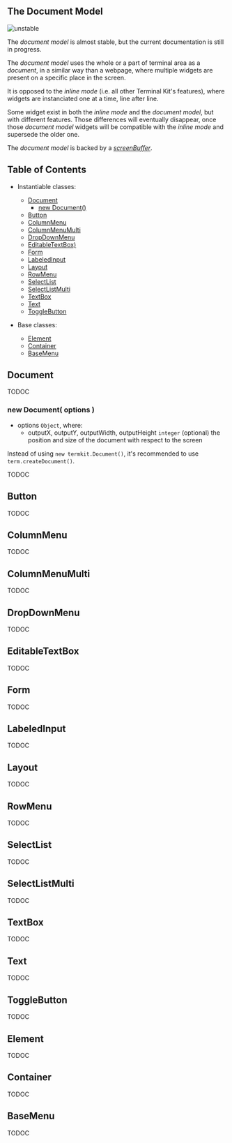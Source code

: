 

<a name="top"></a>
<a name="ref.document"></a>
## The Document Model

![unstable](unstable.png)

The *document model* is almost stable, but the current documentation is still in progress.

The *document model* uses the whole or a part of terminal area as a *document*, in a similar way than a webpage,
where multiple widgets are present on a specific place in the screen.

It is opposed to the *inline mode* (i.e. all other Terminal Kit's features), where widgets are instanciated 
one at a time, line after line.

Some widget exist in both the *inline mode* and the *document model*, but with different features.
Those differences will eventually disappear, once those *document model* widgets will be compatible with the *inline mode*
and supersede the older one.

The *document model* is backed by a [*screenBuffer*](screenbuffer.md#top).



## Table of Contents

* Instantiable classes:
	* [Document](#ref.Document)
		* [new Document()](#ref.Document.new)
    * [Button](#ref.Button)
    * [ColumnMenu](#ref.ColumnMenu)
    * [ColumnMenuMulti](#ref.ColumnMenuMulti)
    * [DropDownMenu](#ref.DropDownMenu)
    * [EditableTextBox)](#ref.EditableTextBox)
    * [Form](#ref.Form)
    * [LabeledInput](#ref.LabeledInput)
    * [Layout](#ref.Layout)
    * [RowMenu](#ref.RowMenu)
    * [SelectList](#ref.SelectList)
    * [SelectListMulti](#ref.SelectListMulti)
    * [TextBox](#ref.TextBox)
    * [Text](#ref.Text)
    * [ToggleButton](#ref.ToggleButton)

* Base classes:
    * [Element](#ref.Element)
    * [Container](#ref.Container)
    * [BaseMenu](#ref.BaseMenu)



<a name="ref.Document"></a>
## Document

TODOC



<a name="ref.Document"></a>
### new Document( options )

* options `Object`, where:
	* outputX, outputY, outputWidth, outputHeight `integer` (optional) the position and size of the document
	  with respect to the screen

Instead of using `new termkit.Document()`, it's recommended to use `term.createDocument()`.

TODOC



<a name="ref.Button"></a>
## Button

TODOC



<a name="ref.ColumnMenu"></a>
## ColumnMenu

TODOC



<a name="ref.ColumnMenuMulti"></a>
## ColumnMenuMulti

TODOC



<a name="ref.DropDownMenu"></a>
## DropDownMenu

TODOC



<a name="ref.EditableTextBox"></a>
## EditableTextBox

TODOC



<a name="ref.Form"></a>
## Form

TODOC



<a name="ref.LabeledInput"></a>
## LabeledInput

TODOC



<a name="ref.Layout"></a>
## Layout

TODOC



<a name="ref.RowMenu"></a>
## RowMenu

TODOC



<a name="ref.SelectList"></a>
## SelectList

TODOC



<a name="ref.SelectListMulti"></a>
## SelectListMulti

TODOC



<a name="ref.TextBox"></a>
## TextBox

TODOC



<a name="ref.Text"></a>
## Text

TODOC



<a name="ref.ToggleButton"></a>
## ToggleButton

TODOC



<a name="ref.Element"></a>
## Element

TODOC



<a name="ref.Container"></a>
## Container

TODOC



<a name="ref.BaseMenu"></a>
## BaseMenu

TODOC

